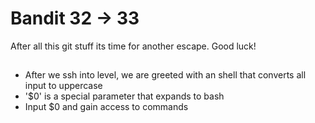 # Bandit 32 -> 33

After all this git stuff its time for another escape. Good luck!

##

- After we ssh into level, we are greeted with an shell that converts all input
  to uppercase
- '$0' is a special parameter that expands to bash
- Input $0 and gain access to commands

